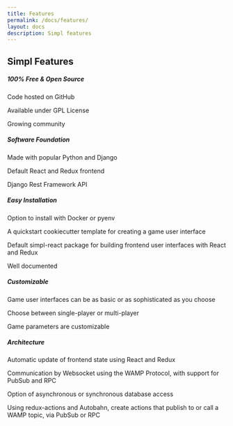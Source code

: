 ```yaml
---
title: Features
permalink: /docs/features/
layout: docs
description: Simpl features
---
```


## Simpl Features

  <div class="container about">
    <div class="row">
      <div class="col-sm-12">
      <section>
      <h5 class="u-title u-center u-spacerUp">100% Free & Open Source</h5>
        <div class="row">
          <div class="col-sm-4 u-center wow slideInUp" data-wow-offset="140">
            <p class="tech__points--para">
              Code hosted on GitHub
            </p>
          </div>
          <div class="col-sm-4 u-center wow slideInUp" data-wow-offset="140">
            <p class="tech__points--para">
              Available under GPL License
            </p>
          </div>
          <div class="col-sm-4 u-center wow slideInUp" data-wow-offset="140">
            <p class="tech__points--para">
              Growing community
            </p>
          </div>
        </div>
      <h5 class="u-title u-center u-spacerUp">Software Foundation</h5>
        <div class="row">
          <div class="col-sm-4 u-center wow slideInUp" data-wow-offset="140">
            <p class="tech__points--para">
              Made with popular Python and Django
            </p>
          </div>
          <div class="col-sm-4 u-center wow slideInUp" data-wow-offset="140">
            <p class="tech__points--para">
              Default React and Redux frontend
            </p>
          </div>
          <div class="col-sm-4 u-center wow slideInUp" data-wow-offset="140">
            <p class="tech__points--para">
              Django Rest Framework API
            </p>
          </div>
        </div>
      <h5 class="u-title u-center u-spacerUp">Easy Installation</h5>
        <div class="row">
          <div class="col-sm-3 u-center wow slideInUp" data-wow-offset="140">
            <p class="tech__points--para">
              Option to install with Docker or pyenv
            </p>
          </div>
          <div class="col-sm-3 u-center wow slideInUp" data-wow-offset="140">
            <p class="tech__points--para">
              A quickstart cookiecutter template for creating a game user interface
            </p>
          </div>
          <div class="col-sm-3 u-center wow slideInUp" data-wow-offset="140">
            <p class="tech__points--para">
              Default simpl-react package for building frontend user interfaces with React and Redux
            </p>
          </div>
          <div class="col-sm-3 u-center wow slideInUp" data-wow-offset="140">
            <p class="tech__points--para">
              Well documented
            </p>
          </div>
        </div>
      <h5 class="u-title u-center u-spacerUp">Customizable</h5>
        <div class="row">
          <div class="col-sm-4 u-center wow slideInUp" data-wow-offset="140">
            <p class="tech__points--para">
              Game user interfaces can be as basic or as sophisticated as you choose
            </p>
          </div>
          <div class="col-sm-4 u-center wow slideInUp" data-wow-offset="140">
            <p class="tech__points--para">
              Choose between single-player or multi-player
            </p>
          </div>
          <div class="col-sm-4 u-center wow slideInUp" data-wow-offset="140">
            <p class="tech__points--para">
              Game parameters are customizable
            </p>
          </div>
        </div>
      <h5 class="u-title u-center u-spacerUp">Architecture</h5>
        <div class="row">
          <div class="col-sm-3 u-center wow slideInUp" data-wow-offset="140">
            <p class="tech__points--para">
              Automatic update of frontend state using React and Redux
            </p>
          </div>
          <div class="col-sm-3 u-center wow slideInUp" data-wow-offset="140">
            <p class="tech__points--para">
              Communication by Websocket using the WAMP Protocol, with support for PubSub and RPC
            </p>
          </div>
          <div class="col-sm-3 u-center wow slideInUp" data-wow-offset="140">
            <p class="tech__points--para">
              Option of asynchronous or synchronous database access
            </p>
          </div>
          <div class="col-sm-3 u-center wow slideInUp" data-wow-offset="140">
            <p class="tech__points--para">
              Using redux-actions and Autobahn, create actions that publish to or call a WAMP topic, via PubSub or RPC
            </p>
          </div>
        </div>
      </section>
      </div>
    </div>
  </div>
  